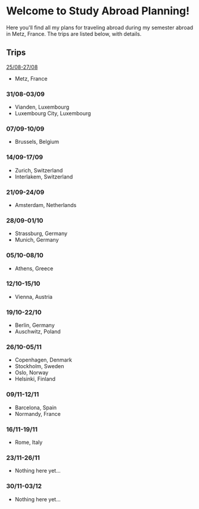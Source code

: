 # Welcome to Study Abroad Planning!
Here you'll find all my plans for traveling abroad during my semester abroad in Metz, France. The trips are listed below, with details.

## Trips
[25/08-27/08](https://alexhrao.github.io/TravelPlans/trips/01Weekend/details.md "Metz, France")
- Metz, France

### 31/08-03/09
- Vianden, Luxembourg
- Luxembourg City, Luxembourg

### 07/09-10/09
- Brussels, Belgium

### 14/09-17/09
- Zurich, Switzerland
- Interlakem, Switzerland

### 21/09-24/09
- Amsterdam, Netherlands

### 28/09-01/10
- Strassburg, Germany
- Munich, Germany

### 05/10-08/10
- Athens, Greece

### 12/10-15/10
- Vienna, Austria

### 19/10-22/10
- Berlin, Germany
- Auschwitz, Poland

### 26/10-05/11
- Copenhagen, Denmark
- Stockholm, Sweden
- Oslo, Norway
- Helsinki, Finland
  
### 09/11-12/11
- Barcelona, Spain
- Normandy, France
  
### 16/11-19/11
- Rome, Italy
    
### 23/11-26/11
- Nothing here yet...

### 30/11-03/12
- Nothing here yet...

